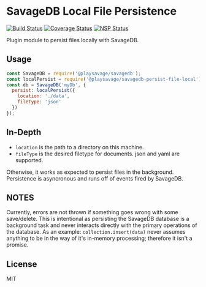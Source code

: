 # SavageDB Local File Persistence
[![Build Status](https://travis-ci.org/playsavage/savagedb-persist-file-local.svg?branch=master)](https://travis-ci.org/playsavage/savagedb-persist-file-local)
[![Coverage Status](https://coveralls.io/repos/github/playsavage/savagedb-persist-file-local/badge.svg?branch=master)](https://coveralls.io/github/playsavage/savagedb-persist-file-local?branch=master)
[![NSP Status](https://nodesecurity.io/orgs/playsavage/projects/5a453489-4846-4926-b50f-df15021fabc3/badge)](https://nodesecurity.io/orgs/playsavage/projects/5a453489-4846-4926-b50f-df15021fabc3)

Plugin module to persist files locally with SavageDB.

## Usage
```JavaScript
const SavageDB = require('@playsavage/savagedb');
const localPersist = require('@playsavage/savagedb-persist-file-local');
const db = SavageDB('myDb', {
  persist: localPersist({
    location: './data',
    fileType: 'json'
  })
});
```

## In-Depth
- ``location`` is the path to a directory on this machine.
- ``fileType`` is the desired filetype for documents. json and yaml are supported.

Otherwise, it works as expected to persist files in the background. Persistence is asyncronous and
runs off of events fired by SavageDB.

## NOTES
Currently, errors are not thrown if something goes wrong with some save/delete. This is intentional
as persisting the SavageDB database is a background task and never interacts directly with the
primary operations of the database. As an example: ``collection.insert(data)`` never assumes
anything to be in the way of it's in-memory processing; therefore it isn't a promise.

## License
MIT
